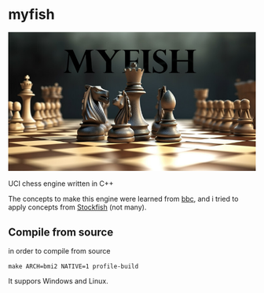 # myfish
![banner](banner.jpeg)

UCI chess engine written in C++

The concepts to make this engine were learned from [bbc](https://github.com/maksimKorzh/chess_programming/tree/master/src/bbc), and i tried to apply concepts from [Stockfish](https://github.com/official-stockfish/Stockfish) (not many).

## Compile from source
in order to compile from source
```
make ARCH=bmi2 NATIVE=1 profile-build
```
It suppors Windows and Linux.
